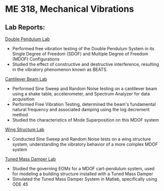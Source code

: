 <!-- second-page.md -->
# ME 318, Mechanical Vibrations

## Lab Reports:

[Double Pendulum Lab](https://www.youtube.com/watch?v=ncIsSG78-no)
- Performed free vibration testing of the Double Pendulum System in its Single Degree of Freedom (SDOF) and Multiple Degree of Freedom (MDOF) Configurations
- Studied the effect of constructive and destructive interference, resulting in the vibratory phenomenon known as BEATS. 

[Cantilever Beam Lab](https://www.youtube.com/watch?v=cOnmF88e5kQ)
- Performed Sine Sweep and Random Noise testing on a cantilever beam using a shake table, accelerometer, and Spectrum Analyzer for data acquisition
- Performed Free Vibration Testing, determined the beam's fundamental natural frequency and associated damping using the log decrement method
- Studied the characteristics of Mode Superposition on this MDOF system

[Wing Structure Lab](https://www.youtube.com/watch?v=cXoxizYDwoM)
- Conducted Sine Sweep and Random Noise tests on a wing structure system, understanding the vibratory behavior of a more complex MDOF system

[Tuned Mass Damper Lab](https://www.youtube.com/watch?v=YX8oZDUJnY4)
- Studied the governing EOMs for a MDOF cart-pendulum system, used for modeling a building structure installed with a Tuned Mass Damper
- Simulated the Tuned Mass Damper System in Matlab, specifically using ODE 45


